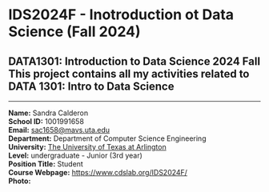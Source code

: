 # IDS2024F - Inotroduction ot Data Science (Fall 2024)
DATA1301: Introduction to Data Science 2024 Fall  
This project contains all my activities related to DATA 1301: Intro to Data Science  
---
---
**Name:** Sandra Calderon  
**School ID:** 1001991658  
**Email:** sac1658@mavs.uta.edu  
**Department:** Department of Computer Science Engineering  
**University:** [The University of Texas at Arlington](https://www.uta.edu/)  
**Level:** undergraduate - Junior (3rd year)  
**Position Title:** Student  
**Course Webpage:** https://www.cdslab.org/IDS2024F/   
**Photo:**
